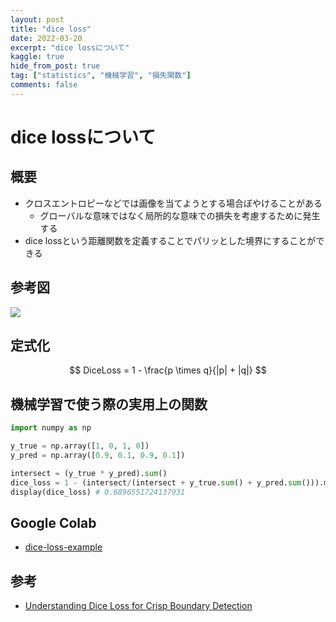 ```yaml
---
layout: post
title: "dice loss"
date: 2022-03-20
excerpt: "dice lossについて"
kaggle: true
hide_from_post: true
tag: ["statistics", "機械学習", "損失関数"]
comments: false
---
```


# dice lossについて

## 概要
 - クロスエントロピーなどでは画像を当てようとする場合ぼやけることがある
   - グローバルな意味ではなく局所的な意味での損失を考慮するために発生する
 - dice lossという距離関数を定義することでパリッとした境界にすることができる

## 参考図

<div>
  <img src="https://miro.medium.com/max/1400/1*jHLfALexHBtE8ugdCYKtSQ.png">
</div>

## 定式化

$$
DiceLoss = 1 - \frac{p \times q}{|p| + |q|}
$$

## 機械学習で使う際の実用上の関数

```python
import numpy as np

y_true = np.array([1, 0, 1, 0])
y_pred = np.array([0.9, 0.1, 0.9, 0.1])

intersect = (y_true * y_pred).sum()
dice_loss = 1 - (intersect/(intersect + y_true.sum() + y_pred.sum())).mean()
display(dice_loss) # 0.6896551724137931
```

## Google Colab
 - [dice-loss-example](https://colab.research.google.com/drive/1_tczG9Gf90Z7_SecSn3IqC9v3FWbH8rK?usp=sharing)

## 参考
 - [Understanding Dice Loss for Crisp Boundary Detection](https://medium.com/ai-salon/understanding-dice-loss-for-crisp-boundary-detection-bb30c2e5f62b)
